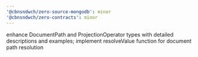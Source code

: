 ```yaml
---
'@cbnsndwch/zero-source-mongodb': minor
'@cbnsndwch/zero-contracts': minor
---
```


enhance DocumentPath and ProjectionOperator types with detailed descriptions and examples; implement resolveValue function for document path resolution
